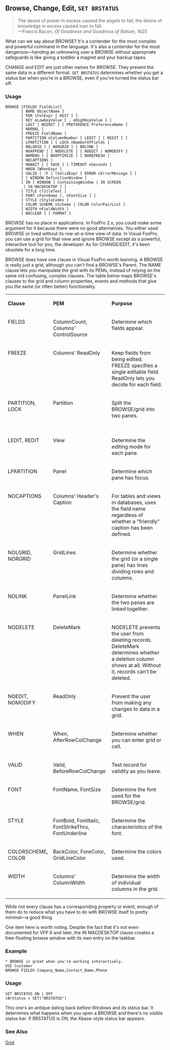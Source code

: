 ## Browse, Change, Edit, `SET BRSTATUS`

>The desire of power in excess caused the angels to fall; the desire of knowledge in excess caused man to fall.<br>
 &mdash;Francis Bacon, *Of Goodness and Goodness of Nature*, 1625

What can we say about BROWSE? It's a contender for the most complex and powerful command in the language. It's also a contender for the most dangerous&mdash;handing an unknowing user a BROWSE without appropriate safeguards is like giving a toddler a magnet and your backup tapes.

CHANGE and EDIT are just other names for BROWSE. They present the same data in a different format. `SET BRSTATUS` determines whether you get a status bar when you're in a BROWSE, even if you've turned the status bar off.

### Usage

```foxpro
BROWSE [FIELDS FieldList]
       [ NAME ObjectName ]
       [ FOR lForExpr [ REST ] ]
       [ KEY eLowKeyValue [ , eHighKeyValue ] ]
       [ LAST | NOINIT ] [ PREFERENCE PreferenceName ]
       [ NORMAL ]
       [ FREEZE FieldName ]
       [ PARTITION nColumnNumber [ LEDIT ] [ REDIT ] ]
       [ LPARTITION ] [ LOCK nNumberOfFields ]
       [ NOLGRID ] [ NORGRID ] [ NOLINK ]
       [ NOAPPEND ] [ NODELETE ] [ NOEDIT | NOMODIFY ]
       [ NOMENU ] [ NOOPTIMIZE ] [ NOREFRESH ]
       [ NOCAPTIONS ]
       [ NOWAIT ] [ SAVE ] [ TIMEOUT nSeconds ]
       [ WHEN lWhenExpr ]
       [ VALID [ :F ] lValidExpr [ ERROR cErrorMessage ] ]
       [ [ WINDOW DefinitionWindow ]
       [ IN [ WINDOW ] ContainingWindow | IN SCREEN
        | IN MACDESKTOP ] ]
       [ TITLE cTitleText ]
       [ FONT cFontName [, nFontSize ] ]
       [ STYLE cStyleCodes ]
       [ COLOR SCHEME nScheme | COLOR ColorPairList ]
       [ WIDTH nFieldWidth ]
       [ NOCLEAR ] [ FORMAT ]
```

BROWSE has no place in applications. In FoxPro 2.x, you could make some argument for it because there were no good alternatives. You either used BROWSE or lived without its row-at-a-time view of data. In Visual FoxPro, you can use a grid for that view and ignore BROWSE except as a powerful, interactive tool for you, the developer. As for CHANGE/EDIT, it's been obsolete for a long time.

BROWSE does have one clause in Visual FoxPro worth learning. A BROWSE is really just a grid, although you can't find a BROWSE's Parent. The NAME clause lets you manipulate the grid with its PEMs, instead of relying on the same old confusing, complex clauses. The table below maps BROWSE's clauses to the grid and column properties, events and methods that give you the same (or often better) functionality. 

<table>
<tr>
  <td width="25%" valign="top">
  <p><b>Clause</b></p>
  </td>
  <td width="37%" valign="top">
  <p><b>PEM</b></p>
  </td>
  <td width="38%" valign="top">
  <p><b>Purpose</b></p>
  </td>
 </tr>
<tr>
  <td width="25%" valign="top">
  <p>FIELDS</p>
  &nbsp;</td>
  <td width="37%" valign="top">
  <p>ColumnCount, Columns' ControlSource</p>
  </td>
  <td width="38%" valign="top">
  <p>Determine which fields appear.</p>
  &nbsp;</td>
 </tr>
<tr>
  <td width="25%" valign="top">
  <p>FREEZE</p>
  </td>
  <td width="37%" valign="top">
  <p>Columns' ReadOnly</p>
  </td>
  <td width="38%" valign="top">
  <p>Keep fields from being edited. FREEZE specifies a single editable field. ReadOnly lets you decide for each field.</p>
  </td>
 </tr>
<tr>
  <td width="25%" valign="top">
  <p>PARTITION, LOCK</p>
  </td>
  <td width="37%" valign="top">
  <p>Partition</p>
  </td>
  <td width="38%" valign="top">
  <p>Split the BROWSE/grid into two panes.</p>
  &nbsp;</td>
 </tr>
<tr>
  <td width="25%" valign="top">
  <p>LEDIT, REDIT</p>
  </td>
  <td width="37%" valign="top">
  <p>View</p>
  </td>
  <td width="38%" valign="top">
  <p>Determine the editing mode for each pane.</p>
  </td>
 </tr>
<tr>
  <td width="25%" valign="top">
  <p>LPARTITION</p>
  </td>
  <td width="37%" valign="top">
  <p>Panel</p>
  </td>
  <td width="38%" valign="top">
  <p>Determine which pane has focus.</p>
  </td>
 </tr>
<tr>
  <td width="25%" valign="top">
  <p>NOCAPTIONS</p>
  </td>
  <td width="37%" valign="top">
  <p>Columns' Header's Caption</p>
  </td>
  <td width="38%" valign="top">
  <p>For tables and views in databases, uses the field name regardless of whether a &quot;friendly&quot; caption has been defined.</p>
  </td>
 </tr>
<tr>
  <td width="25%" valign="top">
  <p>NOLGRID, NORGRID</p>
  </td>
  <td width="37%" valign="top">
  <p>GridLines</p>
  </td>
  <td width="38%" valign="top">
  <p>Determine whether the grid (or a single pane) has lines dividing rows and columns.</p>
  </td>
 </tr>
<tr>
  <td width="25%" valign="top">
  <p>NOLINK</p>
  </td>
  <td width="37%" valign="top">
  <p>PanelLink</p>
  </td>
  <td width="38%" valign="top">
  <p>Determine whether the two panes are linked together.</p>
  </td>
 </tr>
<tr>
  <td width="25%" valign="top">
  <p>NODELETE</p>
  </td>
  <td width="37%" valign="top">
  <p>DeleteMark</p>
  </td>
  <td width="38%" valign="top">
  <p>NODELETE prevents the user from deleting records. DeleteMark determines whether a deletion column shows at all. Without it, records can't be deleted.</p>
  </td>
 </tr>
<tr>
  <td width="25%" valign="top">
  <p>NOEDIT, NOMODIFY</p>
  </td>
  <td width="37%" valign="top">
  <p>ReadOnly</p>
  </td>
  <td width="38%" valign="top">
  <p>Prevent the user from making any changes to data in a grid.</p>
  </td>
 </tr>
<tr>
  <td width="25%" valign="top">
  <p>WHEN</p>
  </td>
  <td width="37%" valign="top">
  <p>When, AfterRowColChange</p>
  </td>
  <td width="38%" valign="top">
  <p>Determine whether you can enter grid or cell.</p>
  </td>
 </tr>
<tr>
  <td width="25%" valign="top">
  <p>VALID</p>
  </td>
  <td width="37%" valign="top">
  <p>Valid, BeforeRowColChange</p>
  </td>
  <td width="38%" valign="top">
  <p>Test record for validity as you leave.</p>
  </td>
 </tr>
<tr>
  <td width="25%" valign="top">
  <p>FONT</p>
  </td>
  <td width="37%" valign="top">
  <p>FontName, FontSize</p>
  </td>
  <td width="38%" valign="top">
  <p>Determine the font used for the BROWSE/grid.</p>
  </td>
 </tr>
<tr>
  <td width="25%" valign="top">
  <p>STYLE</p>
  </td>
  <td width="37%" valign="top">
  <p>FontBold, FontItalic, FontStrikeThru, FontUnderline</p>
  </td>
  <td width="38%" valign="top">
  <p>Determine the characteristics of the font.</p>
  </td>
 </tr>
<tr>
  <td width="25%" valign="top">
  <p>COLORSCHEME, COLOR</p>
  </td>
  <td width="37%" valign="top">
  <p>BackColor, ForeColor, GridLineColor</p>
  </td>
  <td width="38%" valign="top">
  <p>Determine the colors used.</p>
  </td>
 </tr>
<tr>
  <td width="25%" valign="top">
  <p>WIDTH</p>
  </td>
  <td width="37%" valign="top">
  <p>Columns' ColumnWidth</p>
  </td>
  <td width="38%" valign="top">
  <p>Determine the width of individual columns in the grid.</p>
  </td>
 </tr>
</table>

While not every clause has a corresponding property or event, enough of them do to reduce what you have to do with BROWSE itself to pretty minimal&mdash;a good thing.

One item here is worth noting. Despite the fact that it's not even documented for VFP 6 and later, the IN MACDESKTOP clause creates a free-floating browse window with its own entry on the taskbar.

### Example

```foxpro
* BROWSE is great when you're working interactively.
USE Customer
BROWSE FIELDS Company_Name,Contact_Name,Phone
```
### Usage

```foxpro
SET BRSTATUS ON | OFF
cBrStatus = SET("BRSTATUS")
```

This one's an antique dating back before Windows and its status bar. It determines what happens when you open a BROWSE and there's no visible status bar. If BRSTATUS is ON, the Xbase-style status bar appears. 

### See Also

[Grid](s4g488.md)